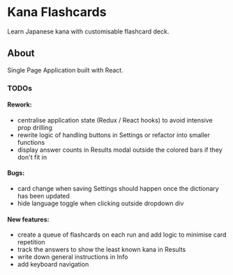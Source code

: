 # Kana Flashcards

Learn Japanese kana with customisable flashcard deck.

## About

Single Page Application built with React.

### TODOs

#### Rework:
- centralise application state (Redux / React hooks) to avoid intensive prop drilling
- rewrite logic of handling buttons in Settings or refactor into smaller functions
- display answer counts in Results modal outside the colored bars if they don't fit in

#### Bugs:
- card change when saving Settings should happen once the dictionary has been updated
- hide language toggle when clicking outside dropdown div

#### New features:
- create a queue of flashcards on each run and add logic to minimise card repetition
- track the answers to show the least known kana in Results
- write down general instructions in Info
- add keyboard navigation
